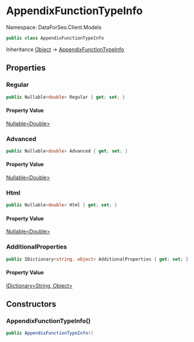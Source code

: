 # AppendixFunctionTypeInfo

Namespace: DataForSeo.Client.Models

```csharp
public class AppendixFunctionTypeInfo
```

Inheritance [Object](https://docs.microsoft.com/en-us/dotnet/api/system.object) → [AppendixFunctionTypeInfo](./dataforseo.client.models.appendixfunctiontypeinfo.md)

## Properties

### **Regular**

```csharp
public Nullable<double> Regular { get; set; }
```

#### Property Value

[Nullable&lt;Double&gt;](https://docs.microsoft.com/en-us/dotnet/api/system.nullable-1)<br>

### **Advanced**

```csharp
public Nullable<double> Advanced { get; set; }
```

#### Property Value

[Nullable&lt;Double&gt;](https://docs.microsoft.com/en-us/dotnet/api/system.nullable-1)<br>

### **Html**

```csharp
public Nullable<double> Html { get; set; }
```

#### Property Value

[Nullable&lt;Double&gt;](https://docs.microsoft.com/en-us/dotnet/api/system.nullable-1)<br>

### **AdditionalProperties**

```csharp
public IDictionary<string, object> AdditionalProperties { get; set; }
```

#### Property Value

[IDictionary&lt;String, Object&gt;](https://docs.microsoft.com/en-us/dotnet/api/system.collections.generic.idictionary-2)<br>

## Constructors

### **AppendixFunctionTypeInfo()**

```csharp
public AppendixFunctionTypeInfo()
```
